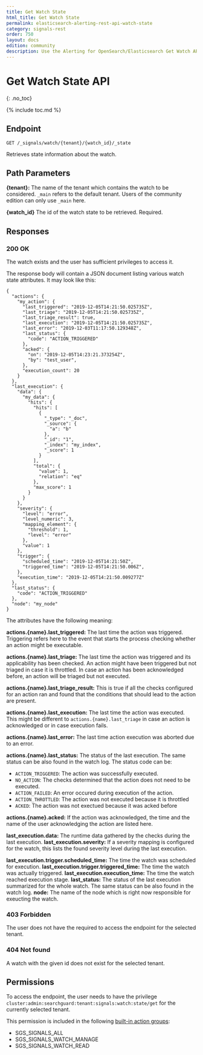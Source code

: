 ```yaml
---
title: Get Watch State
html_title: Get Watch State
permalink: elasticsearch-alerting-rest-api-watch-state
category: signals-rest
order: 750
layout: docs
edition: community
description: Use the Alerting for OpenSearch/Elasticsearch Get Watch API to retrieve a watch in JSON format.
---
```


<!--- Copyright 2020 floragunn GmbH -->

# Get Watch State API
{: .no_toc}

{% include toc.md %}

## Endpoint

```
GET /_signals/watch/{tenant}/{watch_id}/_state
```

Retrieves state information about the watch. 


## Path Parameters

**{tenant}:** The name of the tenant which contains the watch to be considered. `_main` refers to the default tenant. Users of the community edition can only use `_main` here.

**{watch_id}** The id of the watch state to be retrieved. Required.

## Responses

### 200 OK

The watch exists and the user has sufficient privileges to access it. 

The response body will contain a JSON document listing various watch state attributes. It may look like this:

```
{
  "actions": {
    "my_action": {
      "last_triggered": "2019-12-05T14:21:50.025735Z",
      "last_triage": "2019-12-05T14:21:50.025735Z",
      "last_triage_result": true,
      "last_execution": "2019-12-05T14:21:50.025735Z",
      "last_error": "2019-12-03T11:17:50.129348Z",
      "last_status": {
        "code": "ACTION_TRIGGERED"
      },
      "acked": {
        "on": "2019-12-05T14:23:21.373254Z",
        "by": "test_user",
      },
      "execution_count": 20
    }
  },
  "last_execution": {
    "data": {
      "my_data": {
        "hits": {
          "hits": [
            {
              "_type": "_doc",
              "_source": {
                "a": "b"
              },
              "_id": "1",
              "_index": "my_index",
              "_score": 1
            }
          ],
          "total": {
            "value": 1,
            "relation": "eq"
          },
          "max_score": 1
        }
      }
    },
    "severity": {
      "level": "error",
      "level_numeric": 3,
      "mapping_element": {
        "threshold": 1,
        "level": "error"
      },
      "value": 1
    },
    "trigger": {
      "scheduled_time": "2019-12-05T14:21:50Z",
      "triggered_time": "2019-12-05T14:21:50.006Z",
    },
    "execution_time": "2019-12-05T14:21:50.009277Z"
  },
  "last_status": {
    "code": "ACTION_TRIGGERED"
  },
  "node": "my_node"
}
```

The attributes have the following meaning:

**actions.{name}.last_triggered:** The last time the action was triggered. Triggering refers here to the event that starts the process checking whether an action might be executable.

**actions.{name}.last_triage:** The last time the action was triggered and its applicability has been checked. An action might have been triggered but not triaged in case it is throttled. In case an action has been acknowledged before, an action will be triaged but not executed. 

**actions.{name}.last_triage_result:** This is true if all the checks configured for an action ran and found that the conditions that should lead to the action are present. 

**actions.{name}.last_execution:** The last time the action was executed. This might be different to `actions.{name}.last_triage` in case an action is acknowledged or in case execution fails.

**actions.{name}.last_error:** The last time action execution was aborted due to an error.

**actions.{name}.last_status:** The status of the last execution. The same status can be also found in the watch log. The status code can be:
* `ACTION_TRIGGERED`: The action was successfully executed.
* `NO_ACTION`: The checks determined that the action does not need to be executed.
* `ACTION_FAILED`: An error occured during execution of the action.
* `ACTION_THROTTLED`: The action was not executed because it is throttled
* `ACKED`: The action was not exectued because it was acked before

**actions.{name}.acked:** If the action was acknowledged, the time and the name of the user acknowledging the action are listed here.

**last_execution.data:** The runtime data gathered by the checks during the last execution.
**last_execution.severity:** If a severity mapping is configured for the watch, this lists the found severity level during the last execution.

**last_execution.trigger.scheduled_time:** The time the watch was scheduled for execution.
**last_execution.trigger.triggered_time:** The time the watch was actually triggered.
**last_execution.execution_time:** The time the watch reached execution stage.
**last_status:** The status of the last execution summarized for the whole watch. The same status can be also found in the watch log. 
**node:** The name of the node which is right now responsible for exeucting the watch.

### 403 Forbidden

The user does not have the required to access the endpoint for the selected tenant.

### 404 Not found

A watch with the given id does not exist for the selected tenant. 

## Permissions

To access the endpoint, the user needs to have the privilege `cluster:admin:searchguard:tenant:signals:watch:state/get` for the currently selected tenant.

This permission is included in the following [built-in action groups](security_permissions.md):

* SGS\_SIGNALS\_ALL 
* SGS\_SIGNALS\_WATCH\_MANAGE
* SGS\_SIGNALS\_WATCH\_READ

